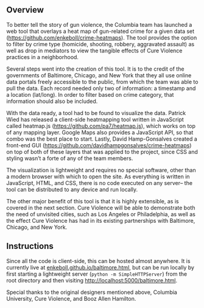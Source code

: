 ## Overview
To better tell the story of gun violence, the Columbia team has launched a web tool that overlays a heat map of gun-related crime for a given data set (https://github.com/enkeboll/crime-heatmaps). The tool provides the option to filter by crime type (homicide, shooting, robbery, aggravated assault) as well as drop in mediators to view the tangible effects of Cure Violence practices in a neighborhood.

Several steps went into the creation of this tool. It is to the credit of the governments of Baltimore, Chicago, and New York that they all use online data portals freely accessible to the public, from which the team was able to pull the data. Each record needed only two of information: a timestamp and a location (lat/long). In order to filter based on crime category, that information should also be included.

With the data ready, a tool had to be found to visualize the data. Patrick Wied has released a client-side heatmapping tool written in JavaScript called heatmap.js (https://github.com/pa7/heatmap.js), which works on top of any mapping layer. Google Maps also provides a JavaScript API, so that combo was the best place to start. Lastly, David Hamp-Gonsalves created a front-end GUI (https://github.com/davidhampgonsalves/crime-heatmaps) on top of both of these layers that was applied to the project, since CSS and styling wasn’t a forte of any of the team members.

The visualization is lightweight and requires no special software, other than a modern browser with which to open the site. As everything is written in JavaScript, HTML, and CSS, there is no code executed on any server– the tool can be distributed to any device and run locally.

The other major benefit of this tool is that it is highly extensible, as is covered in the next section. Cure Violence will be able to demonstrate both the need of unvisited cities, such as Los Angeles or Philadelphia, as well as the effect Cure Violence has had in its existing partnerships with Baltimore, Chicago, and New York.

## Instructions
Since all the code is client-side, this can be hosted almost anywhere.  It is currently live at [enkeboll.github.io/baltimore.html](enkeboll.github.io/baltimore.html), but can be run locally by first starting a lightweight server (`python -m SimpleHTTPServer`) from the root directory and then visiting [http://localhost:5000/baltimore.html](http://localhost:8000/baltimore.html).

Special thanks to the original designers mentioned above, Columbia University, Cure Violence, and Booz Allen Hamilton.
